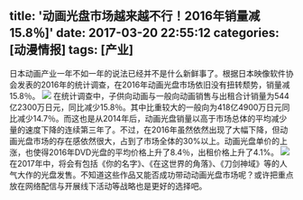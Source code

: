 title: '动画光盘市场越来越不行！2016年销量减15.8％]'
date: 2017-03-20 22:55:12
categories: [动漫情报]
tags: [产业]
---
日本动画产业一年不如一年的说法已经并不是什么新鲜事了。根据日本映像软件协会发表的2016年的统计调查，在2016年动画光盘市场依旧没有扭转颓势，销量减15.8％。
<img src='http://i1.piimg.com/574295/75cc4f4fddabe9ec.jpg'>
在统计调查中，子供向动画与一般向动画销售与出租合计销量为544亿2300万日元，同比减少15.8％。其中比重较大的一般向为418亿4900万日元同比减少14.7％。而这也是从2014年后，动画光盘销量以高于市场总体的平均减少量的速度下降的连续第三年了。不过，在2016年虽然依然出现了大幅下降，但动画光盘市场的存在感依然很大，占到了市场全体的30%以上。动画光盘单价的上涨，也使得2016年DVD光盘的平均价格上升了8.4％，出租价格上升了4.1%。
<img src='http://i1.piimg.com/574295/2d8fe59fb62543f7.jpg'>
在2017年中，将会有包括《你的名字》、《在这世界的角落》、《刀剑神域》等的人气大作的光盘发售。不知道这些作品又能否成功带动动画光盘市场呢？或许把重点放在网络配信与开展线下活动等战略也是更好的选择吧。